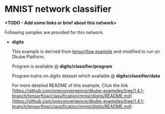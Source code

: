# MNIST network classifier
**<TODO - Add some links or brief about this network>**

Following samples are provided for this network.
- **digits**

    This example is derived from [tensorflow example](https://github.com/tensorflow/models/tree/master/official/mnist) and modified to run on Dkube Platform.

    Program is avaliable @ **digits/classifier/program**

    Program trains on *digits* dataset which available @ **digits/classifier/data**

    For more detailed README of this example, Click the link [https://github.com/oneconvergence/dkube-examples/tree/1.4.1-branch/tensorflow/classification/mnist/digits/README.md](https://github.com/oneconvergence/dkube-examples/tree/1.4.1-branch/tensorflow/classification/mnist/digits/README.md)

